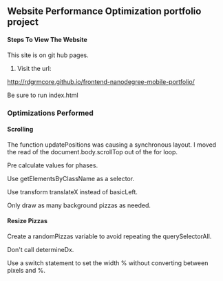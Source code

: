 ## Website Performance Optimization portfolio project

#### Steps To View The Website

This site is on git hub pages. 

1. Visit the url:

http://rdgrmcore.github.io/frontend-nanodegree-mobile-portfolio/

Be sure to run index.html

### Optimizations Performed

#### Scrolling
The function updatePositions was causing a synchronous layout. I moved the 
read of the document.body.scrollTop out of the for loop. 

Pre calculate values for phases.

Use getElementsByClassName as a selector.

Use transform translateX instead of basicLeft.

Only draw as many background pizzas as needed.


#### Resize Pizzas
Create a randomPizzas variable to avoid repeating the querySelectorAll.

Don't call determineDx.

Use a switch statement to set the width % without converting between pixels and %.

